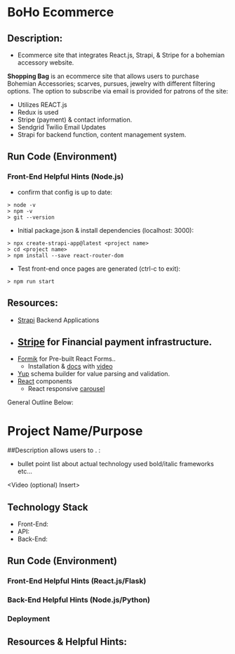 <h1 style='center'>BoHo Ecommerce</h1>

## Description:
- Ecommerce site that integrates React.js, Strapi, & Stripe for a bohemian accessory website. 

**Shopping Bag** is an ecommerce site that allows users to purchase Bohemian Accessories; scarves, pursues, jewelry with different filtering options. The option to subscribe via email is provided for patrons of the site: 
- Utilizes REACT.js  <insert example>
- Redux is used <insert example>
- <insert example> Stripe (payment) & contact information. 
- <insert example> Sendgrid Twilio Email Updates
- <insert example> Strapi for backend function, content management system. 

## Run Code (Environment)

### Front-End Helpful Hints (Node.js)
- confirm that config is up to date:

```
> node -v
> npm -v
> git --version
```

- Initial package.json & install dependencies (localhost: 3000):
```
> npx create-strapi-app@latest <project name>
> cd <project name>
> npm install --save react-router-dom
```
- Test front-end once pages are generated (ctrl-c to exit):
```
> npm run start
```

## Resources:
- [Strapi](https://strapi.io/) Backend Applications
- [Stripe](https://stripe.com/?utm_campaign=paid_brand-US_Search_Brand_Stripe_Control-1803852691&utm_medium=cpc&utm_source=google&ad_content=604030746212&utm_term=stripe&utm_matchtype=p&utm_adposition=&utm_device=c&gclid=CjwKCAjwxr2iBhBJEiwAdXECw9BcpcbVI09UivWmp_SZ3W3uapO6fPcNs-CDILBhvUHbqb-q9eeMwhoCjDsQAvD_BwE) for Financial payment infrastructure. 
    - 
- [Formik](https://formik.org/) for Pre-built React Forms..
    - Installation & [docs](https://formik.org/docs/overview#installation) with [video](https://www.youtube.com/watch?v=oiNtnehlaTo)
- [Yup](https://www.npmjs.com/package/yup) schema builder for value parsing and validation. 
- [React]() components
    - React responsive [carousel](https://www.npmjs.com/package/react-responsive-carousel)



General Outline Below:
<h1 style='center'>Project Name/Purpose</h1>

<insert Image>

##Description
<Project Name> allows users to <purpose of site>. <additional features>:
- bullet point list about actual technology used bold/italic frameworks etc...

<Video (optional) Insert>
## Technology Stack
- Front-End:
- API:
- Back-End:

## Run Code (Environment)

### Front-End Helpful Hints (React.js/Flask)
### Back-End Helpful Hints (Node.js/Python)
### Deployment 

## Resources & Helpful Hints:
